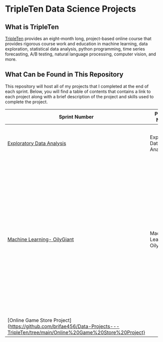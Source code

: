 # TripleTen Data Science Projects

## What is TripleTen 
[TripleTen](https://tripleten.com/data-science/) provides an eight-month long, project-based online course that provides rigorous course work and education in machine learning, data exploration, statistical data analysis, python programming, time series forecasting, A/B testing, natural language processing, computer vision, and more. 

## What Can be Found in This Repository
This repository will host all of my projects that I completed at the end of each sprint. Below, you will find a table of contents that contains a link to each project along with a brief description of the project and skills used to complete the project. 

| Sprint Number                                                                                                                                  | Project Name                           | Project Description                                                                        | Libraries Used                                                                           |
|------------------------------------------------------------------------------------------------------------------------------------------------|----------------------------------------|--------------------------------------------------------------------------------------------|-------------------------------------------------------------------------------------------
[Exploratory Data Analysis](https://github.com/brifae456/Data-Projects---TripleTen/tree/main/Exploratory%20Data%20Analysis)                                                   |Exploratory Data Analysis               |Come up with insights on shopping habits of Instcart customers                              |'pandas' 'numpy' 'matplotlib                                                              |
[Machine Learning- OilyGiant](https://github.com/brifae456/Data-Projects---TripleTen/tree/main/Machine%20Learning-%20Oily%20Giant)               |Machine Learning- Oily Giant            |work for the OilyGiant mining company. The task is to find the best place for a new well. Using the data on oil samples from three regions. Build a model that will help to pick the region with the highest profit margin. Analyze potential profit and risks using the Bootstrapping technique. | 'numpy' 'pandas' 'scipy' and 'sklearn' |    
[Online Game Store Project](https://github.com/brifae456/Data-Projects---TripleTen/tree/main/Online%20Game%20Store%20Project}                    |
